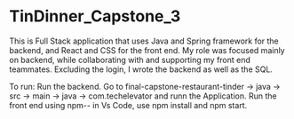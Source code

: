 # TinDinner_Capstone_3
This is Full Stack application that uses Java and Spring framework for the backend, and React and CSS for the front end. My role was focused mainly on backend, while collaborating with and supporting my front end teammates. Excluding the login, I wrote the backend as well as the SQL.

To run: Run the backend. Go to final-capstone-restaurant-tinder -> java -> src -> main -> java -> com.techelevator and runn the Application. Run the front end using npm-- in Vs Code, use npm install and npm start.

